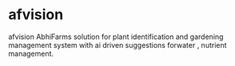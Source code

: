 # afvision
afvision AbhiFarms solution  for  plant  identification  and gardening  management  system      with ai  driven   suggestions  forwater , nutrient  management.
